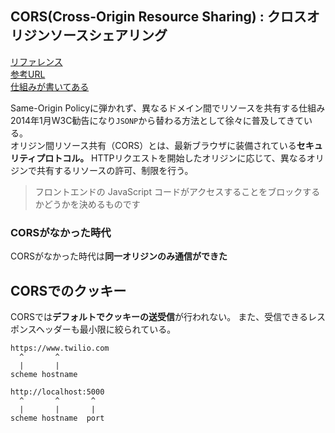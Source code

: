 ## CORS(Cross-Origin Resource Sharing) : クロスオリジンソースシェアリング
[リファレンス](https://develwoper.mozilla.org/ja/docs/Glossary/CORS)  
[参考URL](https://qiita.com/ryosuketter/items/a60a2bc0220a5cbff17e)  
[仕組みが書いてある](https://www.twilio.com/blog/add-cors-support-express-typescript-api-jp)

Same-Origin Policyに弾かれず、異なるドメイン間でリソースを共有する仕組み  
2014年1月W3C勧告になり`JSONP`から替わる方法として徐々に普及してきている。  
オリジン間リソース共有（CORS）とは、最新ブラウザに装備されている**セキュリティプロトコル。**
HTTPリクエストを開始したオリジンに応じて、異なるオリジンで共有するリソースの許可、制限を行う。
>フロントエンドの JavaScript コードがアクセスすることをブロックするかどうかを決めるものです

### CORSがなかった時代

CORSがなかった時代は**同一オリジンのみ通信ができた**

## CORSでのクッキー

CORSでは**デフォルトでクッキーの送受信**が行われない。
また、受信できるレスポンスヘッダーも最小限に絞られている。

```
https://www.twilio.com
  ^       ^
  |       |
scheme hostname

http://localhost:5000
  ^       ^       ^
  |       |       |
scheme hostname  port
```

